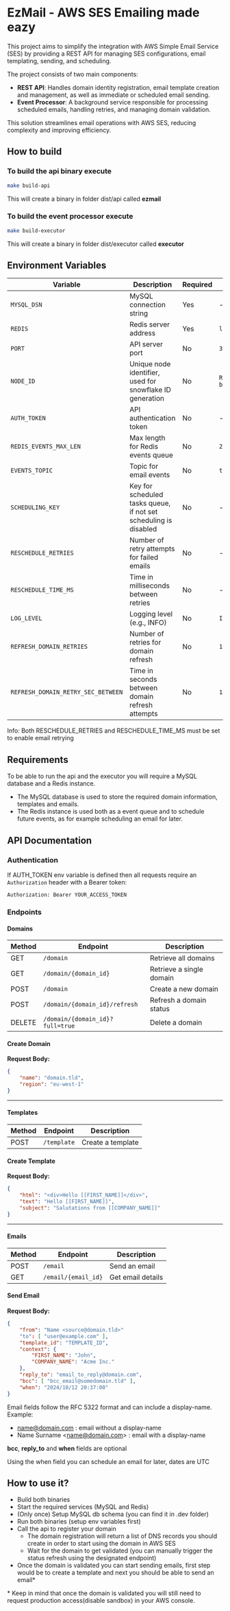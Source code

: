 # EzMail - AWS SES Emailing made eazy

This project aims to simplify the integration with AWS Simple Email Service (SES) by providing a REST API for managing SES configurations, email templating, sending, and scheduling.

The project consists of two main components:

- **REST API**: Handles domain identity registration, email template creation and management, as well as immediate or scheduled email sending.
- **Event Processor**: A background service responsible for processing scheduled emails, handling retries, and managing domain validation.

This solution streamlines email operations with AWS SES, reducing complexity and improving efficiency.

## How to build

### To build the api binary execute

```bash
make build-api
```

This will create a binary in folder dist/api called **ezmail**


### To build the event processor execute

```bash
make build-executor
```

This will create a binary in folder dist/executor called **executor**


## Environment Variables

| Variable                           | Description                                                      | Required | Default                               |
|------------------------------------|------------------------------------------------------------------|----------|---------------------------------------|
| `MYSQL_DSN`                        | MySQL connection string                                          | Yes      | -                                     |
| `REDIS`                            | Redis server address                                             | Yes      | `localhost:6379`                      |
| `PORT`                             | API server port                                                  | No       | `3000`                                |
| `NODE_ID`                          | Unique node identifier, used for snowflake ID generation         | No       | `Random generated between 0 and 1023` |
| `AUTH_TOKEN`                       | API authentication token                                         | No       | -                                     |
| `REDIS_EVENTS_MAX_LEN`             | Max length for Redis events queue                                | No       | `2500`                                |
| `EVENTS_TOPIC`                     | Topic for email events                                           | No       | `topic:email.events`                  |
| `SCHEDULING_KEY`                   | Key for scheduled tasks queue, if not set scheduling is disabled | No       | -                                     |
| `RESCHEDULE_RETRIES`               | Number of retry attempts for failed emails                       | No       | -                                     |
| `RESCHEDULE_TIME_MS`               | Time in milliseconds between retries                             | No       | -                                     |
| `LOG_LEVEL`                        | Logging level (e.g., INFO)                                       | No       | `INFO`                                |
| `REFRESH_DOMAIN_RETRIES`           | Number of retries for domain refresh                             | No       | `12`                                  |
| `REFRESH_DOMAIN_RETRY_SEC_BETWEEN` | Time in seconds between domain refresh attempts                  | No       | `1800`                                |

Info: Both RESCHEDULE_RETRIES and RESCHEDULE_TIME_MS must be set to enable email retrying 


## Requirements

To be able to run the api and the executor you will require a MySQL database and a Redis instance.

- The MySQL database is used to store the required domain information, templates and emails.
- The Redis instance is used both as a event queue and to schedule future events, as for example scheduling an email for later.


## API Documentation


### Authentication

If AUTH_TOKEN env variable is defined then all requests require an `Authorization` header with a Bearer token:

```
Authorization: Bearer YOUR_ACCESS_TOKEN
```

### Endpoints

#### Domains

| Method | Endpoint                        | Description                        |
| ------ | ------------------------------ | ---------------------------------- |
| GET    | `/domain`                       | Retrieve all domains               |
| GET    | `/domain/{domain_id}`           | Retrieve a single domain           |
| POST   | `/domain`                       | Create a new domain                |
| POST   | `/domain/{domain_id}/refresh`   | Refresh a domain status            |
| DELETE | `/domain/{domain_id}?full=true` | Delete a domain                    |

#### Create Domain

**Request Body:**

```json
{
    "name": "domain.tld",
    "region": "eu-west-1"
}
```

---

#### Templates

| Method | Endpoint    | Description       |
| ------ | ----------- | ----------------- |
| POST   | `/template` | Create a template |

#### Create Template

**Request Body:**

```json
{
    "html": "<div>Hello [[FIRST_NAME]]</div>",
    "text": "Hello [[FIRST_NAME]]",
    "subject": "Salutations from [[COMPANY_NAME]]"
}
```

---

#### Emails

| Method | Endpoint            | Description       |
| ------ | ------------------- | ----------------- |
| POST   | `/email`            | Send an email     |
| GET    | `/email/{email_id}` | Get email details |

#### Send Email

**Request Body:**

```json
{
    "from": "Name <source@domain.tld>"
    "to": [ "user@example.com" ],
    "template_id": "TEMPLATE_ID",
    "context": {
        "FIRST_NAME": "John",
        "COMPANY_NAME": "Acme Inc."
    },
    "reply_to": "email_to_reply@domain.com",
    "bcc": [ "bcc_email@somedomain.tld" ],
    "when": "2024/10/12 20:37:00"
}
```

Email fields follow the RFC 5322 format and can include a display-name. Example:

- name@domain.com : email without a display-name
- Name Surname &lt;name@domain.com&gt; : email with a display-name

**bcc**, **reply_to** and **when** fields are optional

Using the when field you can schedule an email for later, dates are UTC



## How to use it?

- Build both binaries
- Start the required services (MySQL and Redis)
- (Only once) Setup MySQL db schema (you can find it in .dev folder)
- Run both binaries (setup env variables first)
- Call the api to register your domain
    - The domain registration will return a list of DNS records you should create in order to start using the domain in AWS SES
    - Wait for the domain to get validated (you can manually trigger the status refresh using the designated endpoint)
- Once the domain is validated you can start sending emails, first step would be to create a template and next you should be able to send an email&ast;


&ast; Keep in mind that once the domain is validated you will still need to request production access(disable sandbox) in your AWS console.


